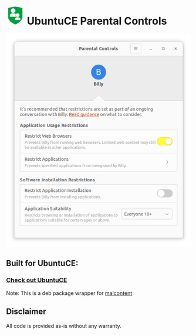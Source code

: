 <h1><img src="https://raw.githubusercontent.com/jeremehancock/ubuntu-ce-parental-controls/master/ubuntu-ce-parental-controls.png" height="50" /> UbuntuCE Parental Controls</h1>

<img src="https://raw.githubusercontent.com/jeremehancock/ubuntu-ce-parental-controls/master/ubuntu-ce-parental-controls-job.png" />

## Built for UbuntuCE:

### [Check out UbuntuCE](https://ubuntuce.com/)

Note: This is a deb package wrapper for [malcontent](https://gitlab.freedesktop.org/pwithnall/malcontent)

## Disclaimer

All code is provided as-is without any warranty.
